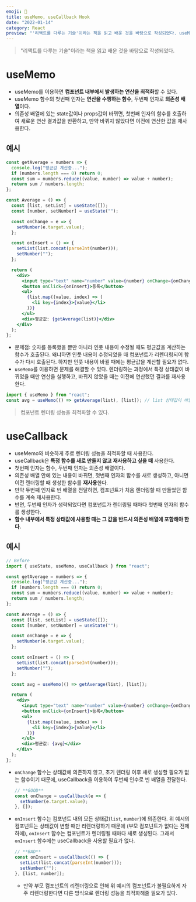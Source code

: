 ```yaml
---
emoji: 💾
title: useMemo, useCallback Hook
date: "2022-01-14"
category: React
preview: "'리액트를 다루는 기술'이라는 책을 읽고 배운 것을 바탕으로 작성되었다. useMemo를 이용하면 컴포넌트 내부에서 발생하는 연산을 최적화할 수 있다. useMemo 함수의 첫번째 인자는 연산을 수행하는 함수, 두번째 인자로 의존성 배열이다. 의존성 배열에 있는 state값이나 props값이 바뀌면, 첫번째 인자의 함수를 호출하여 새로운 연산 결과값을 반환하고, 만약 바뀌지 않았다면 이전에 연산한 값을 재사용한다. useCalllback은 useMemo와 비슷하게 주로 렌더링 성능을 최적화할 때 사용한다. 특정 함수를 새로 만들지 않고 재사용하고 싶을 때 사용한다."
---
```


> "리액트를 다루는 기술"이라는 책을 읽고 배운 것을 바탕으로 작성되었다.

# useMemo

- useMemo를 이용하면 **컴포넌트 내부에서 발생하는 연산을 최적화**할 수 있다.
- useMemo 함수의 첫번째 인자는 **연산을 수행하는 함수**, 두번째 인자로 **의존성 배열**이다.
- 의존성 배열에 있는 state값이나 props값이 바뀌면, 첫번째 인자의 함수를 호출하여 새로운 연산 결과값을 반환하고, 만약 바뀌지 않았다면 이전에 연산한 값을 재사용한다.

## 예시

```jsx
const getAverage = numbers => {
  console.log("평균값 계산중...");
  if (numbers.length === 0) return 0;
  const sum = numbers.reduce((value, number) => value + number);
  return sum / numbers.length;
};

const Average = () => {
  const [list, setList] = useState([]);
  const [number, setNumber] = useState("");

  const onChange = e => {
    setNumber(e.target.value);
  };

  const onInsert = () => {
    setList(list.concat(parseInt(number)));
    setNumber("");
  };

  return (
    <div>
      <input type="text" name="number" value={number} onChange={onChange} />
      <button onClick={onInsert}>등록</button>
      <ul>
        {list.map((value, index) => (
          <li key={index}>{value}</li>
        ))}
      </ul>
      <div>평균값: {getAverage(list)}</div>
    </div>
  );
};
```

- 문제점: 숫자를 등록했을 뿐만 아니라 인풋 내용이 수정될 때도 평균값을 계산하는 함수가 호출된다. 왜냐하면 인풋 내용이 수정되었을 때 컴포넌트가 리렌더링되어 함수가 다시 호출된다. 하지만 인풋 내용이 바뀔 때에는 평균값을 계산할 필요가 없다.
- `useMemo`를 이용하면 문제를 해결할 수 있다. 렌더링하는 과정에서 특정 상태값이 바뀌었을 때만 연산을 실행하고, 바뀌지 않았을 때는 이전에 연산했던 결과를 재사용한다.

```javascript
import { useMemo } from "react";
const avg = useMemo(() => getAverage(list), [list]); // list 상태값이 바뀔 때만 함수 호출
```

> 컴포넌트 렌더링 성능을 최적화할 수 있다.

# useCallback

- useMemo와 비슷하게 주로 렌더링 성능을 최적화할 때 사용한다.
- useCallback은 **특정 함수를 새로 만들지 않고 재사용하고 싶을 때** 사용한다.
- 첫번째 인자는 함수, 두번째 인자는 의존성 배열이다.
- 의존성 배열 안에 있는 내용이 바뀌면, 첫번째 인자의 함수를 새로 생성하고, 아니면 이전 렌더링할 때 생성한 함수를 **재사용**한다.
- 만약 두번째 인자로 빈 배열을 전달하면, 컴포넌트가 처음 렌더링할 때 만들었던 함수를 계속 재사용한다.
- 반면, 두번째 인자가 생략되었다면 컴포넌트가 렌더링될 때마다 첫번째 인자의 함수를 생성한다.
- **함수 내부에서 특정 상태값에 사용할 때는 그 값을 반드시 의존성 배열에 포함해야 한다.**

## 예시

```jsx
// Before
import { useState, useMemo, useCallback } from "react";

const getAverage = numbers => {
  console.log("평균값 계산중...");
  if (numbers.length === 0) return 0;
  const sum = numbers.reduce((value, number) => value + number);
  return sum / numbers.length;
};

const Average = () => {
  const [list, setList] = useState([]);
  const [number, setNumber] = useState("");

  const onChange = e => {
    setNumber(e.target.value);
  };

  const onInsert = () => {
    setList(list.concat(parseInt(number)));
    setNumber("");
  };

  const avg = useMemo(() => getAverage(list), [list]);

  return (
    <div>
      <input type="text" name="number" value={number} onChange={onChange} />
      <button onClick={onInsert}>등록</button>
      <ul>
        {list.map((value, index) => (
          <li key={index}>{value}</li>
        ))}
      </ul>
      <div>평균값: {avg}</div>
    </div>
  );
};
```

- `onChange` 함수는 상태값에 의존하지 않고, 초기 렌더링 이후 새로 생성할 필요가 없는 함수이기 때문에, useCallback을 이용하여 두번째 인수로 빈 배열을 전달한다.
  ```js
  // **GOOD**
  const onChange = useCallback(e => {
    setNumber(e.target.value);
  }, []);
  ```
- `onInsert` 함수는 컴포넌트 내의 모든 상태값(`list`, `number`)에 의존한다. 위 예시의 컴포넌트는 상태값이 변할 때만 리렌더링하기 때문에 (부모 컴포넌트가 없다는 전제하에), `onInsert` 함수는 컴포넌트가 렌더링될 때마다 새로 생성된다. 그래서 `onInsert` 함수에는 useCallback을 사용할 필요가 없다.
  ```js
  // **BAD**
  const onInsert = useCallback(() => {
    setList(list.concat(parseInt(number)));
    setNumber("");
  }, [list, number]);
  ```
  - 만약 부모 컴포넌트의 리렌더링으로 인해 위 예시의 컴포넌트가 불필요하게 자주 리렌더링한다면 다른 방식으로 렌더링 성능을 최적화해줄 필요가 있다.

